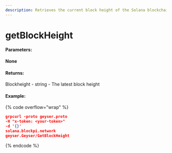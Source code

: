 ```yaml
---
description: Retrieves the current block height of the Solana blockchain.
---
```


# getBlockHeight

#### **Parameters:**

**None**

#### **Returns:**

Blockheight - string - The latest block height

#### Example:

{% code overflow="wrap" %}
```json
grpcurl -proto geyser.proto
-H "x-token: <your-token>" 
-d '{}' 
solana.blockpi.network
geyser.Geyser/GetBlockHeight
```
{% endcode %}
